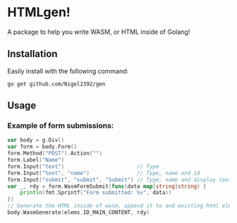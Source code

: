 # HTMLgen!

A package to help you write WASM, or HTML inside of Golang!


## Installation
Easily install  with the following command:
```
go get github.com/Nigel2392/gen
```

## Usage

### Example of form submissions:
```go
var body = g.Div()
var form = body.Form()
form.Method("POST").Action("")
form.Label("Name")
form.Input("text")                       // Type
form.Input("text", "name")               // Type, name and id
form.Input("submit", "submit", "Submit") // Type, name and display text
var _, rdy = form.WasmFormSubmit(func(data map[string]string) {
	println(fmt.Sprintf("Form submitted: %v", data))
})
// Generate the HTML inside of wasm, append it to and existing html element.
body.WasmGenerate(elems.ID_MAIN_CONTENT, rdy)
```